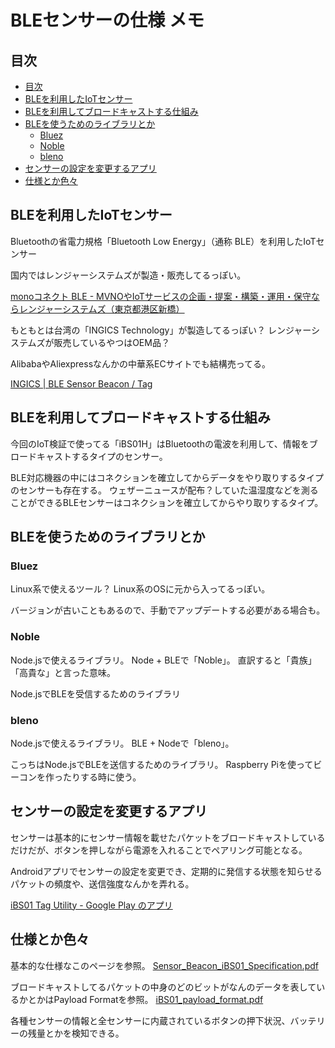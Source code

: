 # BLEセンサーの仕様 メモ

## 目次

<!-- TOC depthFrom:2 -->

- [目次](#目次)
- [BLEを利用したIoTセンサー](#bleを利用したiotセンサー)
- [BLEを利用してブロードキャストする仕組み](#bleを利用してブロードキャストする仕組み)
- [BLEを使うためのライブラリとか](#bleを使うためのライブラリとか)
    - [Bluez](#bluez)
    - [Noble](#noble)
    - [bleno](#bleno)
- [センサーの設定を変更するアプリ](#センサーの設定を変更するアプリ)
- [仕様とか色々](#仕様とか色々)

<!-- /TOC -->

## BLEを利用したIoTセンサー
Bluetoothの省電力規格「Bluetooth Low Energy」（通称 BLE）を利用したIoTセンサー

国内ではレンジャーシステムズが製造・販売してるっぽい。

[monoコネクト BLE \- MVNOやIoTサービスの企画・提案・構築・運用・保守ならレンジャーシステムズ（東京都港区新橋）](https://ranger-systems.co.jp/service/visualization/mono-connect-ble/)

もともとは台湾の「INGICS Technology」が製造してるっぽい？
レンジャーシステムズが販売しているやつはOEM品？

AlibabaやAliexpressなんかの中華系ECサイトでも結構売ってる。

[INGICS \| BLE Sensor Beacon / Tag](https://www.ingics.com/tag.html)

## BLEを利用してブロードキャストする仕組み

今回のIoT検証で使ってる「iBS01H」はBluetoothの電波を利用して、情報をブロードキャストするタイプのセンサー。

BLE対応機器の中にはコネクションを確立してからデータをやり取りするタイプのセンサーも存在する。
ウェザーニュースが配布？していた温湿度などを測ることができるBLEセンサーはコネクションを確立してからやり取りするタイプ。

## BLEを使うためのライブラリとか

### Bluez
Linux系で使えるツール？
Linux系のOSに元から入ってるっぽい。

バージョンが古いこともあるので、手動でアップデートする必要がある場合も。

### Noble
Node.jsで使えるライブラリ。
Node + BLEで「Noble」。
直訳すると「貴族」「高貴な」と言った意味。

Node.jsでBLEを受信するためのライブラリ

### bleno
Node.jsで使えるライブラリ。
BLE + Nodeで「bleno」。

こっちはNode.jsでBLEを送信するためのライブラリ。
Raspberry Piを使ってビーコンを作ったりする時に使う。

## センサーの設定を変更するアプリ
センサーは基本的にセンサー情報を載せたパケットをブロードキャストしているだけだが、ボタンを押しながら電源を入れることでペアリング可能となる。

Androidアプリでセンサーの設定を変更でき、定期的に発信する状態を知らせるパケットの頻度や、送信強度なんかを弄れる。

[iBS01 Tag Utility \- Google Play のアプリ](https://play.google.com/store/apps/details?id=com.ingics.tag.igstagconfig)

## 仕様とか色々
基本的な仕様なこのページを参照。
[Sensor\_Beacon\_iBS01\_Specification\.pdf](chrome-extension://mhjfbmdgcfjbbpaeojofohoefgiehjai/index.html)

ブロードキャストしてるパケットの中身のどのビットがなんのデータを表しているかとかはPayload Formatを参照。
[iBS01\_payload\_format\.pdf](chrome-extension://mhjfbmdgcfjbbpaeojofohoefgiehjai/index.html)

各種センサーの情報と全センサーに内蔵されているボタンの押下状況、バッテリーの残量とかを検知できる。